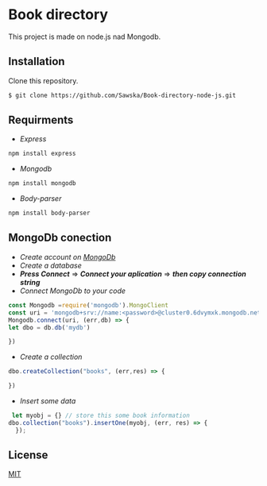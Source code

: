 # Book directory 

This project is made on node.js nad Mongodb.

## Installation

Clone this repository.

```bash
$ git clone https://github.com/Sawska/Book-directory-node-js.git
```
## Requirments
- _Express_
```bash
npm install express 
```
- _Mongodb_
```bash
npm install mongodb
```
- _Body-parser_
```bash
npm install body-parser
```
## MongoDb conection
- _Create account on [MongoDb](https://www.mongodb.com/)_
- _Create a database_
- ***Press Connect*** => ***Connect your aplication*** => ***then copy connection string***
- _Connect MongoDb to your code_
```javascript
const Mongodb =require('mongodb').MongoClient
const uri = 'mongodb+srv://name:<password>@cluster0.6dvymxk.mongodb.net/?retryWrites=true&w=majority'
Mongodb.connect(uri, (err,db) => {
let dbo = db.db('mydb')

})
```
- _Create a collection_
```javascript
dbo.createCollection("books", (err,res) => {

})
```
- _Insert some data_
```javascript
 let myobj = {} // store this some book information
dbo.collection("books").insertOne(myobj, (err, res) => {
  });
```


## License
[MIT](https://choosealicense.com/licenses/mit/)
